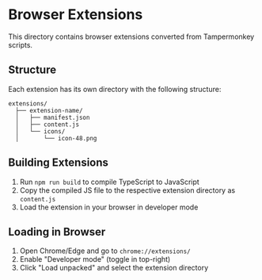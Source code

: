 # Browser Extensions

This directory contains browser extensions converted from Tampermonkey scripts.

## Structure

Each extension has its own directory with the following structure:
```
extensions/
  ├── extension-name/
  │   ├── manifest.json
  │   ├── content.js
  │   └── icons/
  │       └── icon-48.png
```

## Building Extensions

1. Run `npm run build` to compile TypeScript to JavaScript
2. Copy the compiled JS file to the respective extension directory as `content.js`
3. Load the extension in your browser in developer mode

## Loading in Browser

1. Open Chrome/Edge and go to `chrome://extensions/`
2. Enable "Developer mode" (toggle in top-right)
3. Click "Load unpacked" and select the extension directory

